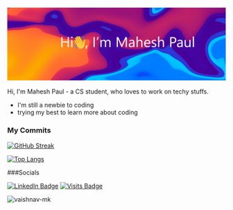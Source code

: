 [![Mahesh Paul's GitHub Banner](github_banner.png)](https://github.com/CityIsBetter)



Hi, I'm Mahesh Paul - a CS student, who loves to work on techy stuffs.

- I'm still a newbie to coding
- trying my best to learn more about coding

### My Commits
[![GitHub Streak](https://github-readme-streak-stats.herokuapp.com?user=CityIsBetter&theme=tokyonight&mode=weekly&background=000000C6)](https://github.com/CityIsBetter)

[![Top Langs](https://github-readme-stats.vercel.app/api/top-langs/?username=CityIsBetter&layout=compact&theme=dark)](https://github.com/CityIsBetter)

###Socials

[![LinkedIn Badge](https://img.shields.io/badge/LinkedIn-Profile-informational?style=flat&logo=linkedin&logoColor=white&color=0D76A8)]([https://www.linkedin.com/in/mahesh-paul/](https://www.linkedin.com/in/mahesh-paul/))
[![Visits Badge](https://badges.pufler.dev/visits/braydoncoyer/braydoncoyer)](https://github.com/CityIsBetter)

<p align="left"><img src="https://komarev.com/ghpvc/?username=CityIsBetter&color=grey" alt="vaishnav-mk"/></p>
